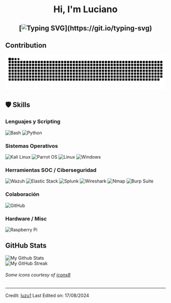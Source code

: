 <h1 align="center">
Hi, I'm Luciano

  
  <h2 align="center">
    
[![Typing SVG](https://readme-typing-svg.herokuapp.com?duration=3000&center=true&width=450&lines=Welcome+to+my+Github+Page!.;I'm+a+cibersecurity+Analyst.)](https://git.io/typing-svg)


## Contribution
<picture>
  <source
    media="(prefers-color-scheme: dark)"
    srcset="https://raw.githubusercontent.com/platane/snk/output/github-contribution-grid-snake-dark.svg"
  />
  <source
    media="(prefers-color-scheme: light)"
    srcset="https://raw.githubusercontent.com/platane/snk/output/github-contribution-grid-snake.svg"
  />
  <img
    alt="github contribution grid snake animation"
    src="https://raw.githubusercontent.com/platane/snk/output/github-contribution-grid-snake.svg"
  />
</picture>

## 🛡️ Skills

### Lenguajes y Scripting
![Bash](https://img.shields.io/badge/Bash_Script-121011?style=for-the-badge&logo=gnu-bash&logoColor=white)
![Python](https://img.shields.io/badge/Python-3776AB?style=for-the-badge&logo=python&logoColor=white)

### Sistemas Operativos
![Kali Linux](https://img.shields.io/badge/Kali_Linux-557C94?style=for-the-badge&logo=kalilinux&logoColor=white)
![Parrot OS](https://img.shields.io/badge/Parrot_OS-15AABE?style=for-the-badge&logo=parrotsecurity&logoColor=white)
![Linux](https://img.shields.io/badge/Linux-FCC624?style=for-the-badge&logo=linux&logoColor=black)
![Windows](https://img.shields.io/badge/Windows-0078D6?style=for-the-badge&logo=windows&logoColor=white)

### Herramientas SOC / Ciberseguridad
![Wazuh](https://img.shields.io/badge/Wazuh-005C96?style=for-the-badge&logo=wazuh&logoColor=white)
![Elastic Stack](https://img.shields.io/badge/Elastic_Stack-005571?style=for-the-badge&logo=elastic&logoColor=white)
![Splunk](https://img.shields.io/badge/Splunk-000000?style=for-the-badge&logo=splunk&logoColor=white)
![Wireshark](https://img.shields.io/badge/Wireshark-1679A7?style=for-the-badge&logo=wireshark&logoColor=white)
![Nmap](https://img.shields.io/badge/Nmap-4682B4?style=for-the-badge&logo=nmap&logoColor=white)
![Burp Suite](https://img.shields.io/badge/Burp_Suite-FF6633?style=for-the-badge&logo=burpsuite&logoColor=white)

### Colaboración
![GitHub](https://img.shields.io/badge/GitHub-181717?style=for-the-badge&logo=github&logoColor=white)

### Hardware / Misc
![Raspberry Pi](https://img.shields.io/badge/Raspberry_Pi-A22846?style=for-the-badge&logo=raspberrypi&logoColor=white)





	
## GitHub Stats


 ![My Github Stats](https://github-readme-stats.vercel.app/api?username=luzu1&show_icons=true&theme=algolia)              
 ![My GitHub Streak](https://github-readme-streak-stats.herokuapp.com/?user=luzu1&theme=algolia)              
    

###### Some icons courtesy of [icons8](https://icons8.com/)

------
Credit: [luzu1](https://github.com/luzu1)
Last Edited on: 17/08/2024
